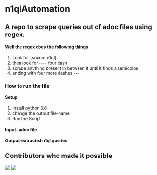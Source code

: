 # n1qlAutomation

## A repo to scrape queries out of adoc files using regex.

#### Well the regex does the following things
1. Look for [source,n1ql]
2. then look for ---- four dash
3. scrape anything present in between it until it finds a semicolon ;
4. ending with four more dashes ---


### How to run the file 
#### Setup 
1. Install python 3.8 
2. change the output file-name
3. Run the Script
 
#### Input- adoc file 
#### Output-extracted n1ql queries


## Contributors who made it possible
[![](https://avatars.githubusercontent.com/u/23332545?size=50)](https://github.com/kapaleshreyas)
[![](https://avatars.githubusercontent.com/u/52934260?size=50)](https://github.com/Alireza-Sampour)

